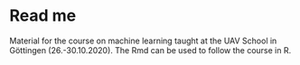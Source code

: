 # Read me
Material for the course on machine learning taught at the UAV School in Göttingen (26.-30.10.2020).
The Rmd can be used to follow the course in R. 
